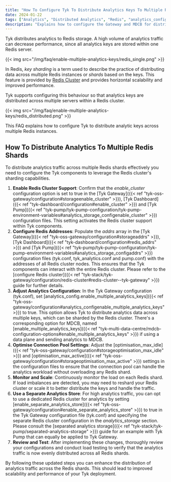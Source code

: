 ```yaml
---
title: "How To Configure Tyk To Distribute Analytics Keys To Multiple Redis Shards"
date: 2024-01-22
tags: ["Analytics", "Distributed Analytics", "Redis", "analytics_config.enable_multiple_analytics_keys" ]
description: "Explains how to configure the Gateway and MDCB for distributing analytics to multiple Redis shards."
---
```


Tyk distributes analytics to Redis storage. A high volume of analytics traffic can decrease performance, since all analytics keys are stored within one Redis server.

{{< img src="/img/faq/enable-multiple-analytics-keys/redis_single.png" >}}

In Redis, *key sharding* is a term used to describe the practice of distributing data across multiple Redis instances or *shards* based on the keys. This feature is provided by [Redis Cluster](https://redis.io/docs/management/scaling/) and provides horizontal scalability and improved performance. 

Tyk supports configuring this behaviour so that analytics keys are distributed across multiple servers within a Redis cluster.

{{< img src="/img/faq/enable-multiple-analytics-keys/redis_distributed.png" >}}

This FAQ explains how to configure Tyk to distribute analytic keys across multiple Redis instances.

## How To Distribute Analytics To Multiple Redis Shards

To distribute analytics traffic across multiple Redis shards effectively you need to configure the Tyk components to leverage the Redis cluster's sharding capabilities.

1. **Enable Redis Cluster Support**: Confirm that the *enable_cluster* configuration option is set to true in the [Tyk Gateway]({{< ref "tyk-oss-gateway/configuration#storageenable_cluster" >}}), [Tyk Dashboard]({{< ref "tyk-dashboard/configuration#enable_cluster" >}}) and [Tyk Pump]({{< ref "tyk-pump/tyk-pump-configuration/tyk-pump-environment-variables#analytics_storage_configenable_cluster" >}}) configuration files. This setting activates the Redis cluster support within Tyk components.
2. **Configure Redis Addresses**: Populate the *addrs* array in the [Tyk Gateway]({{< ref "tyk-oss-gateway/configuration#storageaddrs" >}}), [Tyk Dashboard]({{< ref "tyk-dashboard/configuration#redis_addrs" >}}) and [Tyk Pump]({{< ref "tyk-pump/tyk-pump-configuration/tyk-pump-environment-variables#analytics_storage_configaddrs" >}}) configuration files (tyk.conf, tyk_analytics.conf and pump.conf) with the addresses of all Redis cluster nodes. This ensures that the Tyk components can interact with the entire Redis cluster. Please refer to the [configure Redis cluster]({{< ref "tyk-stack/tyk-gateway/configuration/redis-cluster#redis-cluster--tyk-gateway" >}}) guide for further details.
3. **Adjust Analytics Configuration**: In the Tyk Gateway configuration (tyk.conf), set [analytics_config.enable_multiple_analytics_keys]({{< ref "tyk-oss-gateway/configuration#analytics_configenable_multiple_analytics_keys" >}}) to true. This option allows Tyk to distribute analytics data across multiple keys, which can be sharded by the Redis cluster. There's a corresponding option for MDCB, named [enable_multiple_analytics_keys]({{< ref "tyk-multi-data-centre/mdcb-configuration-options#enable_multiple_analytics_keys" >}}) if using a data plane and sending analytics to MDCB.
4. **Optimise Connection Pool Settings**: Adjust the [optimisation_max_idle]({{< ref "tyk-oss-gateway/configuration#storageoptimisation_max_idle" >}}) and [optimisation_max_active]({{< ref "tyk-oss-gateway/configuration#storageoptimisation_max_active" >}}) settings in the configuration files to ensure that the connection pool can handle the analytics workload without overloading any Redis shard.
5. **Monitor and Scale**: Continuously monitor the load on each Redis shard. If load imbalances are detected, you may need to reshard your Redis cluster or scale it to better distribute the keys and handle the traffic.
6. **Use a Separate Analytics Store**: For high analytics traffic, you can opt to use a dedicated Redis cluster for analytics by setting [enable_separate_analytics_store]({{< ref "tyk-oss-gateway/configuration#enable_separate_analytics_store" >}}) to true in the Tyk Gateway configuration file (tyk.conf) and specifying the separate Redis cluster configuration in the *analytics_storage* section. Please consult the [separated analytics storage]({{< ref "tyk-stack/tyk-pump/separated-analytics-storage" >}}) guide for an example with Tyk Pump that can equally be applied to Tyk Gateway.
7. **Review and Test**: After implementing these changes, thoroughly review your configurations and conduct load testing to verify that the analytics traffic is now evenly distributed across all Redis shards.

By following these updated steps you can enhance the distribution of analytics traffic across the Redis shards. This should lead to improved scalability and performance of your Tyk deployment.

